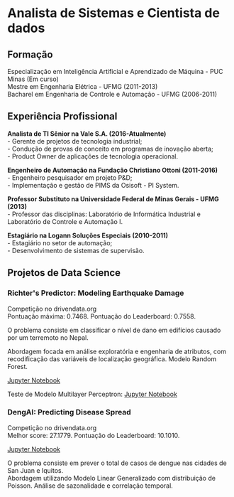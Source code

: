 # Analista de Sistemas e Cientista de dados

## Formação
  Especialização em Inteligência Artificial e Aprendizado de Máquina - PUC Minas (Em curso)  
  Mestre em Engenharia Elétrica - UFMG (2011-2013)   
  Bacharel em Engenharia de Controle e Automação - UFMG (2006-2011)  

## Experiência Profissional
  **Analista de TI Sênior na Vale S.A. (2016-Atualmente)**  
      - Gerente de projetos de tecnologia industrial;  
      - Condução de provas de conceito em programas de inovação aberta;  
      - Product Owner de aplicações de tecnologia operacional.
      
  **Engenheiro de Automação na Fundação Christiano Ottoni (2011-2016)**  
      - Engenheiro pesquisador em projeto P&D;  
      - Implementação e gestão de PIMS da Osisoft - PI System.  
      
  **Professor Substituto na Universidade Federal de Minas Gerais - UFMG (2013)**  
      - Professor das disciplinas: Laboratório de Informática Industrial e Laboratório de Controle e Automação I.  
      
  **Estagiário na Logann Soluções Especiais (2010-2011)**  
      - Estagiário no setor de automação;  
      - Desenvolvimento de sistemas de supervisão.  
      
## Projetos de Data Science
### Richter's Predictor: Modeling Earthquake Damage
Competição no drivendata.org  
Pontuação máxima: 0.7468. Pontuação do Leaderboard: 0.7558.

O problema consiste em classificar o nível de dano em edifícios causado por um terremoto no Nepal.  
   
   Abordagem focada em análise exploratória e engenharia de atributos, com recodificação das variáveis de localização geográfica. Modelo Random Forest.  
   
   [Jupyter Notebook](https://github.com/dericksaga/ML_Competitions/blob/main/Richters_Predictor/Ritchers_Predictor_v1.ipynb)  

   Teste de Modelo Multilayer Perceptron:  [Jupyter Notebook](https://github.com/dericksaga/ML_Competitions/blob/main/Richters_Predictor/Ritchers_Predictor_v3_MLP.ipynb)

### DengAI: Predicting Disease Spread
Competição no drivendata.org  
Melhor score: 27.1779. Pontuação do Leaderboard: 10.1010.

   [Jupyter Notebook](https://github.com/dericksaga/ML_Competitions/blob/main/DengAI/DengAI_Predicting_v3.ipynb)  

   O problema consiste em prever o total de casos de dengue nas cidades de San Juan e Iquitos.  
   Abordagem utilizando Modelo Linear Generalizado com distribuição de Poisson. Análise de sazonalidade e correlação temporal. 
